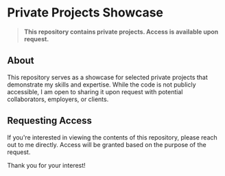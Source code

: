 # Private Projects Showcase

> **This repository contains private projects. Access is available upon request.**

## About
This repository serves as a showcase for selected private projects that demonstrate my skills and expertise. While the code is not publicly accessible, I am open to sharing it upon request with potential collaborators, employers, or clients.

## Requesting Access
If you're interested in viewing the contents of this repository, please reach out to me directly. Access will be granted based on the purpose of the request.

Thank you for your interest!
